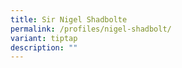 ```yaml
---
title: Sir Nigel Shadbolte
permalink: /profiles/nigel-shadbolt/
variant: tiptap
description: ""
---
```

